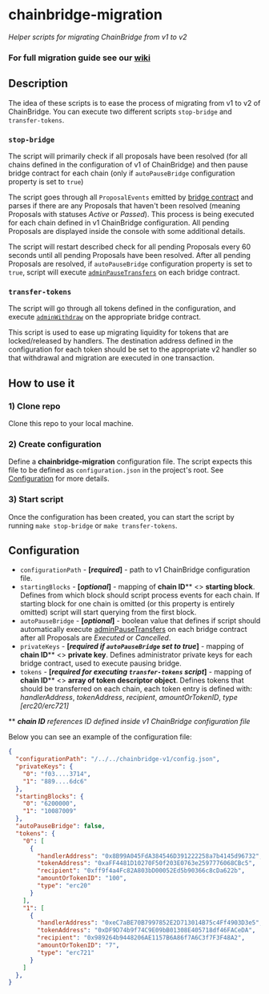 # chainbridge-migration
_Helper scripts for migrating ChainBridge from v1 to v2_

### For full migration guide see our [wiki](https://github.com/ChainSafe/chainbridge-migration/wiki)

## Description
The idea of these scripts is to ease the process of migrating from v1 to v2 of ChainBridge.
You can execute two different scripts `stop-bridge` and `transfer-tokens`.

### `stop-bridge`
The script will primarily check if all proposals have been resolved (for all chains defined in the configuration of v1 of ChainBridge) and then pause bridge contract for each chain (only if `autoPauseBridge` configuration property is set to `true`)

The script goes through all `ProposalEvents` emitted by [bridge contract](https://github.com/ChainSafe/chainbridge-solidity/blob/release/v1.0.0/contracts/Bridge.sol#L57) and parses if there are any Proposals that haven't been resolved (meaning Proposals with statuses _Active_ or _Passed_).
This process is being executed for each chain defined in v1 ChainBridge configuration.
All pending Proposals are displayed inside the console with some additional details.

The script will restart described check for all pending Proposals every 60 seconds until all pending Proposals have been resolved.
After all pending Proposals are resolved, if `autoPauseBridge` configuration property is set to `true`, script will execute [`adminPauseTransfers`](https://github.com/ChainSafe/chainbridge-solidity/blob/release/v1.0.0/contracts/Bridge.sol#L147) on each bridge contract.

### `transfer-tokens`

The script will go through all tokens defined in the configuration, and execute [`adminWithdraw`](https://github.com/ChainSafe/chainbridge-solidity/blob/release/v1.0.0/contracts/Bridge.sol#L274) on the appropriate bridge contract.

This script is used to ease up migrating liquidity for tokens that are locked/released by handlers.
The destination address defined in the configuration for each token should be set to the appropriate v2 handler so that withdrawal and migration are executed in one transaction.

## How to use it

### 1) Clone repo
Clone this repo to your local machine.

### 2) Create configuration
Define a **chainbridge-migration** configuration file. The script expects this file to be defined as `configuration.json` in the project's root. See [Configuration](#configuration) for more details.

### 3) Start script
Once the configuration has been created, you can start the script by running `make stop-bridge` or `make transfer-tokens`.

## Configuration

- `configurationPath` - **[_required_]** - path to v1 ChainBridge configuration file.
- `startingBlocks` - **[_optional_]** - mapping of **chain ID**** <> **starting block**. Defines from which block should script process events for each chain. If starting block for one chain is omitted (or this property is entirely omitted) script will start querying from the first block.
- `autoPauseBridge` - **[_optional_]** - boolean value that defines if script should automatically execute [adminPauseTransfers](https://github.com/ChainSafe/chainbridge-solidity/blob/release/v1.0.0/contracts/Bridge.sol#L147) on each bridge contract after all Proposals are _Executed_ or _Cancelled_. 
- `privateKeys` - **[_required if `autoPauseBridge` set to true_]** - mapping of **chain ID**** <> **private key**. Defines administrator private keys for each bridge contract, used to execute pausing bridge.
- `tokens` - **[_required for executing `transfer-tokens` script_]** - mapping of **chain ID**** <> **array of token descriptor object**. Defines tokens that should be transferred on each chain, each token entry is defined with: _handlerAddress_, _tokenAddress_, _recipient_, _amountOrTokenID_, _type [erc20/erc721]_ 

** _**chain ID** references ID defined inside v1 ChainBridge configuration file_

Below you can see an example of the configuration file:

```json
{
  "configurationPath": "/../../chainbridge-v1/config.json",
  "privateKeys": {
    "0": "f03....3714",
    "1": "889....6dc6"
  },
  "startingBlocks": {
    "0": "6200000",
    "1": "10087009"
  },
  "autoPauseBridge": false,
  "tokens": {
    "0": [
      {
        "handlerAddress": "0x8B99A045FdA384546D391222258a7b4145d96732",
        "tokenAddress": "0xaFF4481D10270F50f203E0763e2597776068CBc5",
        "recipient": "0xff9f4a4Fc82A803bD00052Ed5b90366c8cDa622b",
        "amountOrTokenID": "100",
        "type": "erc20"
      }
    ],
    "1": [
      {
        "handlerAddress": "0xeC7aBE70B7997852E2D713014B75c4Ff4903D3e5",
        "tokenAddress": "0xDF9D74b9f74C9E09bB01308E405718df46FACeDA",
        "recipient": "0x989264b9448206AE1157B6A86f7A6C3f7F3F48A2",
        "amountOrTokenID": "7",
        "type": "erc721"
      }
    ]
  },
}
```